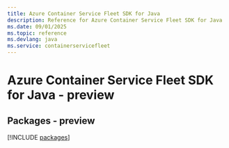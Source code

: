 ```yaml
---
title: Azure Container Service Fleet SDK for Java
description: Reference for Azure Container Service Fleet SDK for Java
ms.date: 09/01/2025
ms.topic: reference
ms.devlang: java
ms.service: containerservicefleet
---
```

# Azure Container Service Fleet SDK for Java - preview
## Packages - preview
[!INCLUDE [packages](container-service-fleet-index.md)]